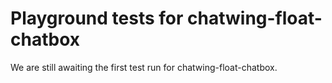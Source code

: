 # Playground tests for chatwing-float-chatbox
We are still awaiting the first test run for chatwing-float-chatbox.
